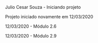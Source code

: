 Julio Cesar Souza - Iniciando projeto

Projeto iniciado novamente em 12/03/2020

12/03/2020 - Módulo 2.6

12/03/2020 - Módulo 2.9


